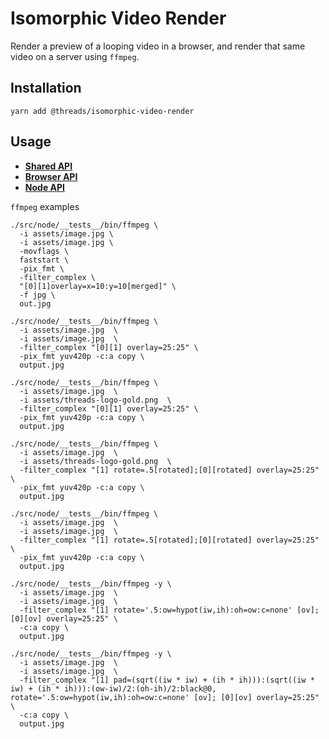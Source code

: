 # Isomorphic Video Render

Render a preview of a looping video in a browser, and render that same video on a server using `ffmpeg`.


## Installation

```
yarn add @threads/isomorphic-video-render
```


## Usage

- [__Shared API__](./docs/shared.md)
- [__Browser API__](./docs/browser.md)
- [__Node API__](./docs/node.md)


`ffmpeg` examples

```shell
./src/node/__tests__/bin/ffmpeg \
  -i assets/image.jpg \
  -i assets/image.jpg \
  -movflags \
  faststart \
  -pix_fmt \
  -filter_complex \
  "[0][1]overlay=x=10:y=10[merged]" \
  -f jpg \
  out.jpg

./src/node/__tests__/bin/ffmpeg \
  -i assets/image.jpg  \
  -i assets/image.jpg  \
  -filter_complex "[0][1] overlay=25:25" \
  -pix_fmt yuv420p -c:a copy \
  output.jpg

./src/node/__tests__/bin/ffmpeg \
  -i assets/image.jpg  \
  -i assets/threads-logo-gold.png  \
  -filter_complex "[0][1] overlay=25:25" \
  -pix_fmt yuv420p -c:a copy \
  output.jpg

./src/node/__tests__/bin/ffmpeg \
  -i assets/image.jpg  \
  -i assets/threads-logo-gold.png  \
  -filter_complex "[1] rotate=.5[rotated];[0][rotated] overlay=25:25" \
  -pix_fmt yuv420p -c:a copy \
  output.jpg

./src/node/__tests__/bin/ffmpeg \
  -i assets/image.jpg  \
  -i assets/image.jpg  \
  -filter_complex "[1] rotate=.5[rotated];[0][rotated] overlay=25:25" \
  -pix_fmt yuv420p -c:a copy \
  output.jpg

./src/node/__tests__/bin/ffmpeg -y \
  -i assets/image.jpg  \
  -i assets/image.jpg  \
  -filter_complex "[1] rotate='.5:ow=hypot(iw,ih):oh=ow:c=none' [ov]; [0][ov] overlay=25:25" \
  -c:a copy \
  output.jpg

./src/node/__tests__/bin/ffmpeg -y \
  -i assets/image.jpg  \
  -i assets/image.jpg  \
  -filter_complex "[1] pad=(sqrt((iw * iw) + (ih * ih))):(sqrt((iw * iw) + (ih * ih))):(ow-iw)/2:(oh-ih)/2:black@0, rotate='.5:ow=hypot(iw,ih):oh=ow:c=none' [ov]; [0][ov] overlay=25:25" \
  -c:a copy \
  output.jpg
```